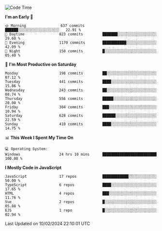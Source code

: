 <!--START_SECTION:waka-->
![Code Time](http://img.shields.io/badge/Code%20Time-3%2C169%20hrs%2023%20mins-blue)

**I'm an Early 🐤** 

```text
🌞 Morning                637 commits         ██████░░░░░░░░░░░░░░░░░░░   22.91 % 
🌆 Daytime                823 commits         ███████░░░░░░░░░░░░░░░░░░   29.60 % 
🌃 Evening                1170 commits        ███████████░░░░░░░░░░░░░░   42.09 % 
🌙 Night                  150 commits         █░░░░░░░░░░░░░░░░░░░░░░░░   05.40 % 
```
📅 **I'm Most Productive on Saturday** 

```text
Monday                   198 commits         ██░░░░░░░░░░░░░░░░░░░░░░░   07.12 % 
Tuesday                  441 commits         ████░░░░░░░░░░░░░░░░░░░░░   15.86 % 
Wednesday                243 commits         ██░░░░░░░░░░░░░░░░░░░░░░░   08.74 % 
Thursday                 556 commits         █████░░░░░░░░░░░░░░░░░░░░   20.00 % 
Friday                   304 commits         ███░░░░░░░░░░░░░░░░░░░░░░   10.94 % 
Saturday                 628 commits         ██████░░░░░░░░░░░░░░░░░░░   22.59 % 
Sunday                   410 commits         ████░░░░░░░░░░░░░░░░░░░░░   14.75 % 
```


📊 **This Week I Spent My Time On** 

```text
💻 Operating System: 
Windows                  24 hrs 10 mins      █████████████████████████   100.00 % 
```

**I Mostly Code in JavaScript** 

```text
JavaScript               17 repos            ████████████░░░░░░░░░░░░░   50.00 % 
TypeScript               6 repos             ████░░░░░░░░░░░░░░░░░░░░░   17.65 % 
HTML                     4 repos             ███░░░░░░░░░░░░░░░░░░░░░░   11.76 % 
Vue                      2 repos             █░░░░░░░░░░░░░░░░░░░░░░░░   05.88 % 
EJS                      1 repo              █░░░░░░░░░░░░░░░░░░░░░░░░   02.94 % 
```




 Last Updated on 10/02/2024 22:10:01 UTC
<!--END_SECTION:waka-->

<!--
**likaiqiang/likaiqiang** is a ✨ _special_ ✨ repository because its `README.md` (this file) appears on your GitHub profile.

Here are some ideas to get you started:

- 🔭 I’m currently working on ...
- 🌱 I’m currently learning ...
- 👯 I’m looking to collaborate on ...
- 🤔 I’m looking for help with ...
- 💬 Ask me about ...
- 📫 How to reach me: ...
- 😄 Pronouns: ...
- ⚡ Fun fact: ...
-->
